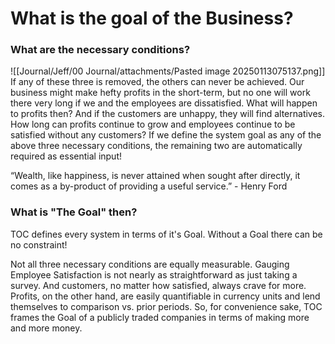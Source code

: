 # What is the goal of the Business?

### What are the necessary conditions? 

![[Journal/Jeff/00 Journal/attachments/Pasted image 20250113075137.png]]
If any of these three is removed, the others can never be achieved. Our business might make hefty profits in the short-term, but no one will work there very long if we and the employees are dissatisfied. What will happen to profits then? And if the customers are unhappy, they will find alternatives. How long can profits continue to grow and employees continue to be satisfied without any customers? If we define the system goal as any of the above three necessary conditions, the remaining two are automatically required as essential input!  
  
  “Wealth, like happiness, is never attained when sought after directly, it comes as a by-product of providing a useful service.” - Henry Ford  

### What is "The Goal" then?

TOC defines every system in terms of it's Goal. Without a Goal there can be no constraint! 

Not all three necessary conditions are equally measurable. Gauging Employee Satisfaction is not nearly as straightforward as just taking a survey. And customers, no matter how satisfied, always crave for more. Profits, on the other hand, are easily quantifiable in currency units and lend themselves to comparison vs. prior periods. So, for convenience sake, TOC frames the Goal of a publicly traded companies in terms of making more and more money. 